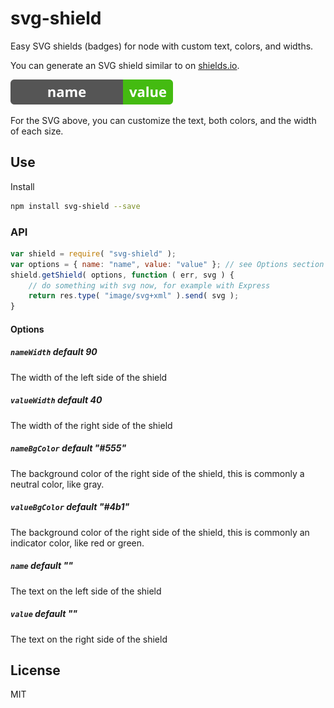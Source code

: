# svg-shield

Easy SVG shields (badges) for node with custom text, colors, and widths.

You can generate an SVG shield similar to on [shields.io](http://shields.io).

![Sample Shield](./shield.svg)

For the SVG above, you can customize the text, both colors, and the width of each size.

## Use

Install

```bash
npm install svg-shield --save
```

### API

```js
var shield = require( "svg-shield" );
var options = { name: "name", value: "value" }; // see Options section
shield.getShield( options, function ( err, svg ) {
    // do something with svg now, for example with Express
    return res.type( "image/svg+xml" ).send( svg );
}
```

#### Options

##### `nameWidth` default _90_
The width of the left side of the shield

##### `valueWidth` default _40_
The width of the right side of the shield

##### `nameBgColor` default _"#555"_
The background color of the right side of the shield, this is commonly a neutral color, like gray.

##### `valueBgColor` default _"#4b1"_
The background color of the right side of the shield, this is commonly an indicator color, like red or green.

##### `name` default _""_
The text on the left side of the shield

##### `value` default _""_
The text on the right side of the shield

## License

MIT
